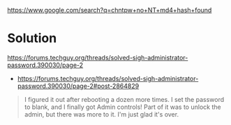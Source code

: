 https://www.google.com/search?q=chntpw+no+NT+md4+hash+found

# Solution
https://forums.techguy.org/threads/solved-sigh-administrator-password.390030/page-2
- https://forums.techguy.org/threads/solved-sigh-administrator-password.390030/page-2#post-2864829

>I figured it out after rebooting a dozen more times. I set the password to blank, and I finally got Admin controls! Part of it was to unlock the admin, but there was more to it. I'm just glad it's over.
